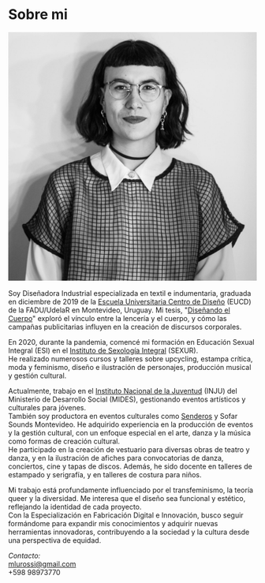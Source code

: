# Sobre mi

![yo](../images/yo.jpg)

Soy Diseñadora Industrial especializada en textil e indumentaria, graduada en diciembre de 2019 de la [Escuela Universitaria Centro de Diseño](https://www.fadu.edu.uy/eucd/institucion/) (EUCD) de la FADU/UdelaR en Montevideo, Uruguay. Mi tesis, "[Diseñando el Cuerpo](https://www.colibri.udelar.edu.uy/jspui/handle/20.500.12008/39703)" exploró el vínculo entre la lencería y el cuerpo, y cómo las campañas publicitarias influyen en la creación de discursos corporales. 

En 2020, durante la pandemia, comencé mi formación en Educación Sexual Integral (ESI) en el [Instituto de Sexología Integral](http://www.sexur.uy/) (SEXUR). <br>
He realizado numerosos cursos y talleres sobre upcycling, estampa crítica, moda y feminismo, diseño e ilustración de personajes, producción musical y gestión cultural.

Actualmente, trabajo en el [Instituto Nacional de la Juventud](https://www.gub.uy/ministerio-desarrollo-social/juventud) (INJU) del Ministerio de Desarrollo Social (MIDES), gestionando eventos artísticos y culturales para jóvenes. <br>
También soy productora en eventos culturales como [Senderos](https://www.instagram.com/quebradauy/) y Sofar Sounds Montevideo. He adquirido experiencia en la producción de eventos y la gestión cultural, con un enfoque especial en el arte, danza y la música como formas de creación cultural. <br>
He participado en la creación de vestuario para diversas obras de teatro y danza, y en la ilustración de afiches para convocatorias de danza, conciertos, cine y tapas de discos. Además, he sido docente en talleres de estampado y serigrafía, y en talleres de costura para niños.

Mi trabajo está profundamente influenciado por el transfeminismo, la teoría queer y la diversidad. Me interesa que el diseño sea funcional y estético, reflejando la identidad de cada proyecto. <br>
Con la Especialización en Fabricación Digital e Innovación, busco seguir formándome para expandir mis conocimientos y adquirir nuevas herramientas innovadoras, contribuyendo a la sociedad y la cultura desde una perspectiva de equidad.



_Contacto:_ <br>
mlurossi@gmail.com <br> 
+598 98973770 
